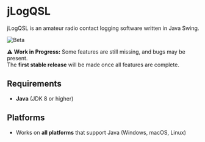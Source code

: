 # jLogQSL

jLogQSL is an amateur radio contact logging software written in Java Swing.

![Beta](https://img.shields.io/badge/status-beta-yellow)

⚠️ **Work in Progress:** Some features are still missing, and bugs may be present.  
The **first stable release** will be made once all features are complete.

## Requirements
- **Java** (JDK 8 or higher)

## Platforms
- Works on **all platforms** that support Java (Windows, macOS, Linux)

